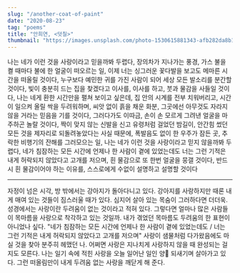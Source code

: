 ```yaml
---
slug: "/another-coat-of-paint"
date: "2020-08-23"
tag: "poems"
title: "안희연, <덧칠>"
thumbnail: "https://images.unsplash.com/photo-1530615881343-afb282da8b17"
---
```


나는 네가 이런 것을 사랑이라고 믿을까봐 두렵다, 장의차가 지나가는 풍경, 가스 불을 켤 때마다 불에 한 얼굴이 떠오르는 일,
이제 너는 싱그러운 꽃다발을 보고도 메마른 시간을 떠올릴 것이다, 누구보다 예민한 귀를 가진 사람이 되어 세상 모든 발소리를 분간할 것이다, 빛이 충분히 드는 집을 찾겠다고 이사를, 이사를 하고,
붓과 물감을 사들일 것이다, 나는 네게 환한 시간만을 펼쳐 보이고 싶은데, 집 안의 시계를 전부 치워버리고, 시간이 일으켜 올릴 싹을 두려워하며, 씨앗 없이 흙을 채운 화분, 그곳에선 아무것도 자라지 않을 거라는 믿음을 기를 것이다,
그러다가도 이따금, 손이 손 모르게 그려낸 얼굴을 마주하곤 놀랄 것이다, 짝이 맞지 않는 신발을 신고 유령처럼 걸었던 밤길이, 안간힘 썼던 모든 것을 제자리로 되돌려놓았다는 사실 때문에,
폭발음도 없이 한 우주가 잠든 곳, 추락한 비행기의 잔해를 그러모으는 일, 나는 네가 이런 것을 사랑이라고 믿지 않을까봐 두렵다, 네가 침잠하는 모든 시간에 언제나 한 사람이 곁에 있었는데도
너는 그런 기적은 내게 허락되지 않았다고 고개를 저으며, 흰 물감으로 또 한번 얼굴을 뭉갤 것이다, 반드시 흰 물감이어야 하는 이유를, 스스로에게 수없이 설명하고 설명할 것이다

---

자정이 넘은 시각, 방 밖에서는 강아지가 돌아다니고 있다. 강아지를 사랑하지만 때론 내게 매여 있는 것들이 짐스러울 때가 있다. 심지어 살아 있는 목숨이 그러하다면 더더욱. 성경에서는 사랑이란 두려움이 없는 것이라고 적혀 있다. 그렇다면 얼마나 많은 사람들이 목마름을 사랑으로 착각하고 있는 것일까. 내가 겪었던 목마름도 두려움의 한 표현이 아니었나 싶다. "네가 침잠하는 모든 시간에 언제나 한 사람이 곁에 있었는데도 / 너는 그런 기적은 내게 허락되지 않았다고 고개를 저으며" 사랑이 샘물처럼 다가왔음에도 마실 것을 찾아 분주히 헤맸던 나. 어쩌면 사랑은 지나치게 사랑하지 않을 때 완성되는 걸지도 모른다. 나는 일기 속에 적힌 사랑을 오늘 일어난 일인 양 되새기며 살아가고 있다. 그런 떠올림만이 내게 두려움 없는 사랑을 깨닫게 해 준다.
